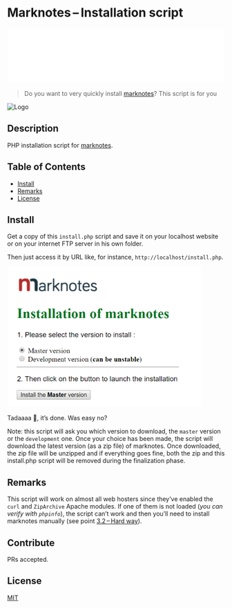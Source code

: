 # Marknotes – Installation script

![banner](./banner.svg)

> Do you want to very quickly install [marknotes](https://github.com/cavo789/marknotes)? This script is for you

![Logo](https://raw.githubusercontent.com/cavo789/marknotes/master/src/assets/images/marknotes.png)

## Description

PHP installation script for [marknotes](https://github.com/cavo789/marknotes).

## Table of Contents

- [Install](#install)
- [Remarks](#remarks)
- [License](#license)

## Install

Get a copy of this `install.php` script and save it on your localhost website or on your internet FTP server in his own folder.

Then just access it by URL like, for instance, `http://localhost/install.php`.

![Install](https://raw.githubusercontent.com/cavo789/marknotes_install/master/image/install.png)

Tadaaaa :tada:, it’s done. Was easy no?

Note: this script will ask you which version to download, the `master` version or the `development` one. Once your choice has been made, the script will download the latest version (as a zip file) of marknotes. Once downloaded, the zip file will be unzipped and if everything goes fine, both the zip and this install.php script will be removed during the finalization phase.

## Remarks

This script will work on almost all web hosters since they’ve enabled the `curl` and `ZipArchive` Apache modules. If one of them is not loaded (_you can verify with `phpinfo`_), the script can’t work and then you’ll need to install marknotes manually (see point [3.2 – Hard way](https://github.com/cavo789/marknotes#32-hard-way)).

## Contribute

PRs accepted.

## License

[MIT](LICENSE)
